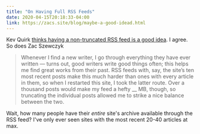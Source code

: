 ```yaml
---
title: "On Having Full RSS Feeds"
date: 2020-04-15T20:18:33-04:00
link: https://zacs.site/blog/maybe-a-good-idead.html
---
```


Kev Quirk [thinks having a non-truncated RSS feed is a good idea][kq]. I agree. So does Zac Szewczyk

[kq]: https://kevq.uk/why-having-a-full-post-rss-feed-is-a-good-idea/ 

> Whenever I find a new writer, I go through everything they have ever written — turns out, good writers write good things often; this helps me find great works from their past. RSS feeds with, say, the site’s ten most recent posts make this much harder than ones with every article in them, so when I restarted this site, I took the latter route. Over a thousand posts would make my feed a hefty __ MB, though, so truncating the individual posts allowed me to strike a nice balance between the two.

Wait, how many people have their *entire* site's archive available through the RSS feed? I've only ever seen sites with the most recent 20-40 articles at max. 